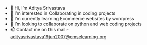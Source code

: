 - 👋 Hi, I’m Aditya Srivastava
- 👀 I’m interested in Collaborating in coding projects
- 🌱 I’m currently learning Ecommerce websites by wordpress
- 💞️ I’m looking to collaborate on python and web coding projects
- 📫 Contact me on this mail:- adityasrivastava19jun2007@cmselearning.org

<!---
adityasri12/adityasri12 is a ✨ special ✨ repository because its `README.md` (this file) appears on your GitHub profile.
You can click the Preview link to take a look at your changes.
--->
